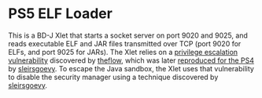 # PS5 ELF Loader
This is a BD-J Xlet that starts a socket server on port 9020 and 9025, and reads
executable ELF and JAR files transmitted over TCP (port 9020 for ELFs, and port
9025 for JARs). The Xlet relies on a [privilege escalation vulnerability][h1]
discovered by [theflow][theflow], which was later [reproduced for the PS4][insp1]
by [sleirsgoevy][sleirsgoevy]. To escape the Java sandbox, the Xlet uses that
vulnerability to disable the security manager using a technique discovered by
[sleirsgoevy][insp2]. 

[h1]: https://hackerone.com/reports/1379975
[insp1]: https://github.com/sleirsgoevy/bd-jb
[insp2]: https://github.com/sleirsgoevy/bd-jb/tree/ps5
[sleirsgoevy]: https://github.com/sleirsgoevy
[theflow]: https://github.com/TheOfficialFloW
